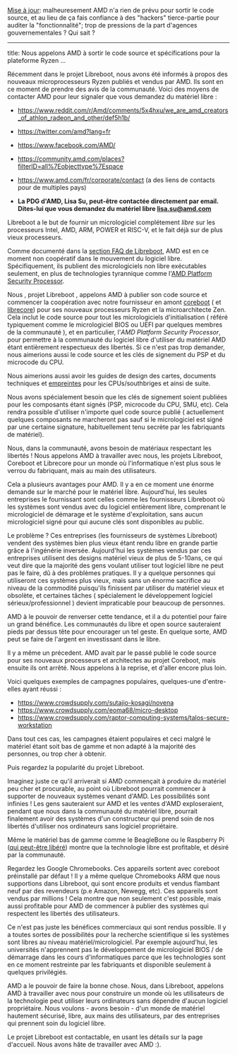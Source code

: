 [Mise à jour](https://yro.slashdot.org/story/17/07/19/1459244/amd-has-no-plans-to-release-psp-code): malheuresement AMD n'a rien de prévu pour sortir le code source, et au lieu de ça fais confiance à des "hackers" tierce-partie pour auditer la "fonctionnalité"; trop de pressions de la part d'agences gouvernementales ? Qui sait ?

---
title: Nous appelons AMD à sortir le code source et spécifications pour la plateforme Ryzen
...

Récemment dans le projet Libreboot, nous avons été informés à propos des nouveaux microprocesseurs Ryzen publiés et vendus par AMD.
Ils sont en ce moment de prendre des avis de la communauté.
Voici des moyens de contacter AMD pour leur signaler que vous demandez du matériel libre :
-   <https://www.reddit.com/r/Amd/comments/5x4hxu/we_are_amd_creators_of_athlon_radeon_and_other/def5h1b/>
-   <https://twitter.com/amd?lang=fr>
-   <https://www.facebook.com/AMD/>
-   <https://community.amd.com/places?filterID=all%7Eobjecttype%7Espace>
-   <https://www.amd.com/fr/corporate/contact> (a des liens de contacts pour de multiples pays)


-   **La PDG d'AMD, Lisa Su, peut-être contactée directement par email. Dites-lui que vous demandez du 
    matériel libre <lisa.su@amd.com>**

Libreboot a le but de fournir un micrologiciel complétement *libre* sur les processeurs Intel, AMD, ARM, POWER et RISC-V, et le fait déjà sur de plus vieux processeurs.

Comme documenté dans la [section FAQ de Libreboot](../faq.md#amd), AMD est en ce moment non coopératif
dans le mouvement du logiciel libre. Spécifiquement, ils publient des micrologiciels non libre exécutables seulement, en plus de technologies tyrannique comme 
l'[AMD Platform Security Processor](../faq.md#amdpsp).

Nous , projet Libreboot , appelons AMD à publier son code source et commencer la coopération avec notre fournisseur en amont [coreboot](https://coreboot.org/) ( et [librecore](http://librecore.info)) pour ses nouveaux processeurs Ryzen et la microarchitecte Zen. Cela inclut le code source pour tout les micrologiciels d'initialisation ( référé typiquement comme le micrologiciel BIOS ou UEFI par quelques membres de la communauté ), et en particulier, l'*AMD Platform Security Processor*, pour permettre à la communauté du logiciel libre d'utiliser du matériel AMD étant entièrement respectueux des libertés. 
Si ce n'est pas trop demander, nous aimerions aussi le code source et les clés de signement du PSP et du microcode du CPU.

Nous aimerions aussi avoir les guides de design des cartes, documents techniques et 
[empreintes](https://fr.wikipedia.org/wiki/Empreinte_d%27un_composant_%C3%A9lectronique) pour les CPUs/southbriges et ainsi de suite.

Nous avons spécialement besoin que les clés de signement soient publiées pour les composants étant signés (PSP, microcode du CPU, SMU, etc). 
Cela rendra possible d'utiliser n'importe quel code source publié ( actuellement quelques composants ne marcheront pas sauf si le micrologiciel est signé par une certaine signature, habituellement tenu secrète par les fabriquants de matériel).

Nous, dans la communauté, avons besoin de matériaux respectant les libertés ! Nous appelons AMD à travailler avec nous, les projets Libreboot, Coreboot et Librecore
pour un monde où l'informatique n'est plus sous le verrou du fabriquant, mais au main des utilisateurs.

Cela a plusieurs avantages pour AMD. Il y a en ce moment une énorme demande sur le marché pour le matériel libre.
Aujourd'hui, les seules entreprises le fournissant sont celles comme les fournisseurs Libreboot où les systèmes sont vendus avec du logiciel entièrement libre, comprenant le micrologiciel de démarage et le système d'exploitation, sans aucun micrologiciel signé pour qui aucune clés sont disponibles au public.

Le problème ? Ces entreprises (les fournisseurs de systèmes Libreboot) vendent des systèmes bien plus vieux étant rendu libre en grande partie grâce à l'ingénérie inversée.
Aujourd'hui les systèmes vendus par ces entreprises utilisent des designs matériel vieux de plus de 5-10ans, ce qui veut dire que la majorité des gens voulant utiliser tout logiciel libre ne peut pas le faire, dû à des problèmes pratiques.
Il y a quelque personnes qui utiliseront ces systèmes plus vieux, mais sans un énorme sacrifice au niveau de la commodité puisqu'ils finissent par utiliser du matériel vieux et obsolète, et certaines tâches ( spécialement le développement logiciel sérieux/professionnel ) devient impraticable pour beaucoup de personnes. 

AMD à le pouvoir de renverser cette tendance, et il a du potentiel pour faire un grand bénéfice. Les communautés du libre et open source sauteraient pieds par dessus tête pour encourager
un tel geste. En quelque sorte, AMD peut se faire de l'argent en investissant dans le libre.

Il y a même un précedent. AMD avait par le passé publié le code source pour ses nouveaux processeurs et architectes au projet Coreboot, mais ensuite ils ont arrêté.
Nous appelons à la reprise, et d'aller encore plus loin.

Voici quelques exemples de campagnes populaires, quelques-une d'entre-elles ayant réussi :

-   <https://www.crowdsupply.com/sutajio-kosagi/novena>
-   <https://www.crowdsupply.com/eoma68/micro-desktop>
-   <https://www.crowdsupply.com/raptor-computing-systems/talos-secure-workstation>

Dans tout ces cas, les campagnes étaient populaires et ceci malgré le matériel étant soit
 bas de gamme et non adapté à la majorité des personnes, ou trop cher à obtenir.

Puis regardez la popularité du projet Libreboot.

Imaginez juste ce qu'il arriverait si AMD commençait à produire du matériel peu cher et procurable, au point où Libreboot pourrait commencer à supporter de nouveaux systèmes venant d'AMD.
Les possibilités sont infinies ! Les gens sauteraient sur AMD et les ventes d'AMD exploseraient, pendant que nous dans la communauté du matériel libre, pourrait finalement avoir des systèmes d'un constructeur qui prend soin de nos libertés d'utiliser nos ordinateurs sans logiciel propriétaire.

Même le matériel bas de gamme comme le BeagleBone ou le Raspberry Pi ([qui peut-être libéré](https://blog.rosenzweig.io/blobless-linux-on-the-pi.md)) montre que la technologie libre
est profitable, et désiré par la communauté.

Regardez les Google Chromebooks. Ces appareils sortent avec coreboot préinstallé par défaut ! Il y a même quelque Chromebooks ARM que nous supportions dans Libreboot, qui sont encore produits et vendus flambant neuf par des revendeurs (p.e Amazon, Newegg, etc). Ces appareils sont vendus par millions ! Cela montre que non seulement c'est possible, mais aussi profitable pour AMD de commencer à publier des systèmes qui respectent les libertés des utilisateurs.

Ce n'est pas juste les bénéfices commerciaux qui sont rendus possible. Il y a toutes sortes de possibilités pour
la recherche scientifique si les systèmes sont libres au niveau matériel/micrologiciel. Par exemple aujourd'hui, les 
universités n'apprennent pas le développement de micrologiciel BIOS / de démarrage dans les cours d'informatiques parce que les technologies sont en ce moment restreinte par les fabriquants et disponible seulement à quelques privilégiés.

AMD a le pouvoir de faire la bonne chose. Nous, dans Libreboot, appelons AMD à travailler avec nous pour construire un monde où les utilisateurs de la technologie peut utiliser leurs ordinateurs sans dépendre d'aucun logiciel propriétaire. Nous voulons - avons besoin - d'un monde de matériel hautement sécurisé, libre, aux mains des utilisateurs, par des entreprises qui prennent soin du logiciel libre.

Le projet Libreboot est contactable, en usant les détails sur la page d'accueil. 
Nous avons hâte de travailler avec AMD :). 
